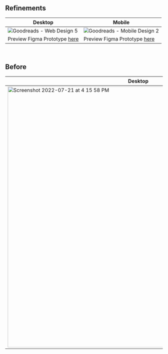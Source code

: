 ## Refinements <br>
| Desktop  | Mobile |
| -------  | ------ | 
| ![Goodreads - Web Design 5](https://user-images.githubusercontent.com/91729217/180240979-0039993f-16e3-4007-bced-ef513c3124d6.png) | ![Goodreads - Mobile Design 2](https://user-images.githubusercontent.com/91729217/180240994-e4bf5b41-894b-47c4-a258-2fd4d3374d1b.png)| 
| Preview Figma Prototype [here](https://www.figma.com/file/bavE5DuXVJLVI2Lsusarvo/2-%E2%80%94-Typography?node-id=43505%3A961) | Preview Figma Prototype [here](https://www.figma.com/file/bavE5DuXVJLVI2Lsusarvo/2-%E2%80%94-Typography?node-id=43507%3A954) | 

<br>

## Before <br>
| Desktop  | Mobile |
| -------  | ------ | 
| <img width="835" alt="Screenshot 2022-07-21 at 4 15 58 PM" src="https://user-images.githubusercontent.com/91729217/180236031-4607c3e7-bc6f-413e-a1a1-05c1099854e0.png"> | ![Goodreads-mobile-before](https://user-images.githubusercontent.com/91729217/180237384-c6424d60-ab36-4f77-b6b6-7c63772e692b.png) | data |  
